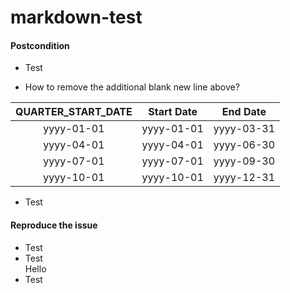 markdown-test
=============

#### Postcondition
* Test

* How to remove the additional blank new line above?

 | QUARTER\_START_DATE | Start Date | End Date   |
 |:-------------------:|:----------:|:----------:|
 | yyyy-01-01          | yyyy-01-01 | yyyy-03-31 |
 | yyyy-04-01          | yyyy-04-01 | yyyy-06-30 |
 | yyyy-07-01          | yyyy-07-01 | yyyy-09-30 |
 | yyyy-10-01          | yyyy-10-01 | yyyy-12-31 |
* Test


#### Reproduce the issue
* Test
* Test  
 Hello
* Test
